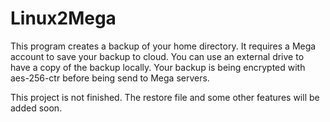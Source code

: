 # Linux2Mega

This program creates a backup of your home directory.
It requires a Mega account to save your backup to cloud.
You can use an external drive to have a copy of the backup locally.
Your backup is being encrypted with aes-256-ctr before being send to Mega servers.

This project is not finished. The restore file and some other features will be added soon.
